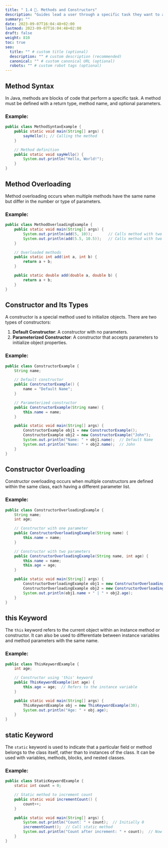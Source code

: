 ```yaml
---
title: " 1.4 🔧. Methods and Constructors"
description: "Guides lead a user through a specific task they want to accomplish, often with a sequence of steps."
summary: ""
date: 2023-09-07T16:04:48+02:00
lastmod: 2023-09-07T16:04:48+02:00
draft: false
weight: 810
toc: true
seo:
  title: "" # custom title (optional)
  description: "" # custom description (recommended)
  canonical: "" # custom canonical URL (optional)
  robots: "" # custom robot tags (optional)
---
```

## Method Syntax
In Java, methods are blocks of code that perform a specific task. A method must be defined with a return type, method name, and optional parameters.

### Example:
```java
public class MethodSyntaxExample {
    public static void main(String[] args) {
        sayHello(); // Calling the method
    }

    // Method definition
    public static void sayHello() {
        System.out.println("Hello, World!");
    }
}
```

## Method Overloading
Method overloading occurs when multiple methods have the same name but differ in the number or type of parameters.

### Example:
```java
public class MethodOverloadingExample {
    public static void main(String[] args) {
        System.out.println(add(5, 10));       // Calls method with two integers
        System.out.println(add(5.5, 10.5));   // Calls method with two double values
    }

    // Overloaded methods
    public static int add(int a, int b) {
        return a + b;
    }

    public static double add(double a, double b) {
        return a + b;
    }
}
```

## Constructor and Its Types
A constructor is a special method used to initialize objects. There are two types of constructors:
1. **Default Constructor**: A constructor with no parameters.
2. **Parameterized Constructor**: A constructor that accepts parameters to initialize object properties.

### Example:
```java
public class ConstructorExample {
    String name;

    // Default constructor
    public ConstructorExample() {
        name = "Default Name";
    }

    // Parameterized constructor
    public ConstructorExample(String name) {
        this.name = name;
    }

    public static void main(String[] args) {
        ConstructorExample obj1 = new ConstructorExample();
        ConstructorExample obj2 = new ConstructorExample("John");
        System.out.println("Name: " + obj1.name);  // Default Name
        System.out.println("Name: " + obj2.name);  // John
    }
}
```

## Constructor Overloading
Constructor overloading occurs when multiple constructors are defined within the same class, each having a different parameter list.

### Example:
```java
public class ConstructorOverloadingExample {
    String name;
    int age;

    // Constructor with one parameter
    public ConstructorOverloadingExample(String name) {
        this.name = name;
    }

    // Constructor with two parameters
    public ConstructorOverloadingExample(String name, int age) {
        this.name = name;
        this.age = age;
    }

    public static void main(String[] args) {
        ConstructorOverloadingExample obj1 = new ConstructorOverloadingExample("Alice");
        ConstructorOverloadingExample obj2 = new ConstructorOverloadingExample("Bob", 25);
        System.out.println(obj1.name + " | " + obj2.age);
    }
}
```

## this Keyword
The `this` keyword refers to the current object within an instance method or constructor. It can also be used to differentiate between instance variables and method parameters with the same name.

### Example:
```java
public class ThisKeywordExample {
    int age;

    // Constructor using 'this' keyword
    public ThisKeywordExample(int age) {
        this.age = age;  // Refers to the instance variable
    }

    public static void main(String[] args) {
        ThisKeywordExample obj = new ThisKeywordExample(30);
        System.out.println("Age: " + obj.age);
    }
}
```

## static Keyword
The `static` keyword is used to indicate that a particular field or method belongs to the class itself, rather than to instances of the class. It can be used with variables, methods, blocks, and nested classes.

### Example:
```java
public class StaticKeywordExample {
    static int count = 0;

    // Static method to increment count
    public static void incrementCount() {
        count++;
    }

    public static void main(String[] args) {
        System.out.println("Count: " + count);  // Initially 0
        incrementCount();  // Call static method
        System.out.println("Count after increment: " + count);  // Now 1
    }
}
```

